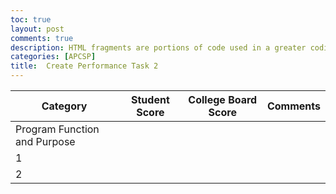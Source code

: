 ```yaml
---
toc: true
layout: post
comments: true
description: HTML fragments are portions of code used in a greater coding system that enable functionality specific to the current page.  Fragments in HTML are a way to abstract complexity.  The greater coding system we use is GitHub Pages which uses Jekyll and Liquid to build and programmatically construct fragments into the larger web site.
categories: [APCSP]
title:  Create Performance Task 2
---
```

| Category     | Student Score | College Board Score | Comments |
|--------- | ----------- | --------- | ----------- |
| Program Function and Purpose |  |  |  |
| 1 |  | |  |
| 2 |  | |   |
